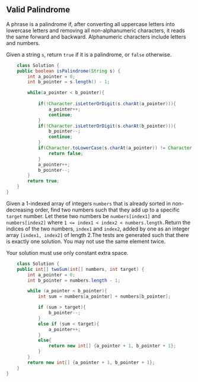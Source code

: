 ## Valid Palindrome
A phrase is a palindrome if, after converting all uppercase letters into lowercase letters and removing all non-alphanumeric characters, it reads the same forward and backward. Alphanumeric characters include letters and numbers.

Given a string ```s```, return ```true``` if it is a palindrome, or ```false``` otherwise.
```java
    class Solution {
    public boolean isPalindrome(String s) {
        int a_pointer = 0;
        int b_pointer = s.length() - 1;

        while(a_pointer < b_pointer){
            
            if(!Character.isLetterOrDigit(s.charAt(a_pointer))){
                a_pointer++;
                continue;
            }
            if(!Character.isLetterOrDigit(s.charAt(b_pointer))){
                b_pointer--;
                continue;
            }
            if(Character.toLowerCase(s.charAt(a_pointer)) != Character.toLowerCase(s.charAt(b_pointer))){
                return false;
            }
            a_pointer++;
            b_pointer--;
        }
        return true;
	}
}
```

Given a 1-indexed array of integers ```numbers``` that is already sorted in non-decreasing order, find two numbers such that they add up to a specific ```target``` number. Let these two numbers be ```numbers[index1]``` and ```numbers[index2]``` where ```1 <= index1 < index2 < numbers.length.```Return the indices of the two numbers, ```index1``` and ```index2```, added by one as an integer array ```[index1, index2]``` of length 2.The tests are generated such that there is exactly one solution. You may not use the same element twice.

Your solution must use only constant extra space.
```java
    class Solution {
    public int[] twoSum(int[] numbers, int target) {
        int a_pointer = 0;
        int b_pointer = numbers.length - 1;

        while (a_pointer < b_pointer){
            int sum = numbers[a_pointer] + numbers[b_pointer];

            if (sum > target){
                b_pointer--;
            }
            else if (sum < target){
                a_pointer++;
            }
            else{
                return new int[] {a_pointer + 1, b_pointer + 1};
            }            
        }
        return new int[] {a_pointer + 1, b_pointer + 1};
    }
}
```